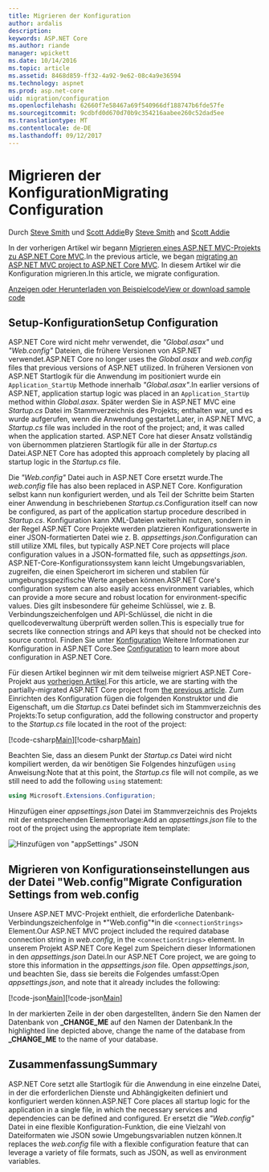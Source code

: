 ```yaml
---
title: Migrieren der Konfiguration
author: ardalis
description: 
keywords: ASP.NET Core
ms.author: riande
manager: wpickett
ms.date: 10/14/2016
ms.topic: article
ms.assetid: 8468d859-ff32-4a92-9e62-08c4a9e36594
ms.technology: aspnet
ms.prod: asp.net-core
uid: migration/configuration
ms.openlocfilehash: 62660f7e58467a69f540966df188747b6fde57fe
ms.sourcegitcommit: 9cdbfd0d670d70b9c354216aabee260c52dad5ee
ms.translationtype: MT
ms.contentlocale: de-DE
ms.lasthandoff: 09/12/2017
---
```

# <a name="migrating-configuration"></a><span data-ttu-id="b5b4e-103">Migrieren der Konfiguration</span><span class="sxs-lookup"><span data-stu-id="b5b4e-103">Migrating Configuration</span></span>

<span data-ttu-id="b5b4e-104">Durch [Steve Smith](https://ardalis.com/) und [Scott Addie](https://scottaddie.com)</span><span class="sxs-lookup"><span data-stu-id="b5b4e-104">By [Steve Smith](https://ardalis.com/) and [Scott Addie](https://scottaddie.com)</span></span>

<span data-ttu-id="b5b4e-105">In der vorherigen Artikel wir begann [Migrieren eines ASP.NET MVC-Projekts zu ASP.NET Core MVC](mvc.md).</span><span class="sxs-lookup"><span data-stu-id="b5b4e-105">In the previous article, we began [migrating an ASP.NET MVC project to ASP.NET Core MVC](mvc.md).</span></span> <span data-ttu-id="b5b4e-106">In diesem Artikel wir die Konfiguration migrieren.</span><span class="sxs-lookup"><span data-stu-id="b5b4e-106">In this article, we migrate configuration.</span></span>

[<span data-ttu-id="b5b4e-107">Anzeigen oder Herunterladen von Beispielcode</span><span class="sxs-lookup"><span data-stu-id="b5b4e-107">View or download sample code</span></span>](https://github.com/aspnet/Docs/tree/master/aspnetcore/migration/configuration/samples)

## <a name="setup-configuration"></a><span data-ttu-id="b5b4e-108">Setup-Konfiguration</span><span class="sxs-lookup"><span data-stu-id="b5b4e-108">Setup Configuration</span></span>

<span data-ttu-id="b5b4e-109">ASP.NET Core wird nicht mehr verwendet, die *"Global.asax"* und *"Web.config"* Dateien, die frühere Versionen von ASP.NET verwendet.</span><span class="sxs-lookup"><span data-stu-id="b5b4e-109">ASP.NET Core no longer uses the *Global.asax* and *web.config* files that previous versions of ASP.NET utilized.</span></span> <span data-ttu-id="b5b4e-110">In früheren Versionen von ASP.NET Startlogik für die Anwendung im positioniert wurde ein `Application_StartUp` Methode innerhalb *"Global.asax"*.</span><span class="sxs-lookup"><span data-stu-id="b5b4e-110">In earlier versions of ASP.NET, application startup logic was placed in an `Application_StartUp` method within *Global.asax*.</span></span> <span data-ttu-id="b5b4e-111">Später werden Sie in ASP.NET MVC eine *Startup.cs* Datei im Stammverzeichnis des Projekts; enthalten war, und es wurde aufgerufen, wenn die Anwendung gestartet.</span><span class="sxs-lookup"><span data-stu-id="b5b4e-111">Later, in ASP.NET MVC, a *Startup.cs* file was included in the root of the project; and, it was called when the application started.</span></span> <span data-ttu-id="b5b4e-112">ASP.NET Core hat dieser Ansatz vollständig von übernommen platzieren Startlogik für alle in der *Startup.cs* Datei.</span><span class="sxs-lookup"><span data-stu-id="b5b4e-112">ASP.NET Core has adopted this approach completely by placing all startup logic in the *Startup.cs* file.</span></span>

<span data-ttu-id="b5b4e-113">Die *"Web.config"* Datei auch in ASP.NET Core ersetzt wurde.</span><span class="sxs-lookup"><span data-stu-id="b5b4e-113">The *web.config* file has also been replaced in ASP.NET Core.</span></span> <span data-ttu-id="b5b4e-114">Konfiguration selbst kann nun konfiguriert werden, und als Teil der Schritte beim Starten einer Anwendung in beschriebenen *Startup.cs*.</span><span class="sxs-lookup"><span data-stu-id="b5b4e-114">Configuration itself can now be configured, as part of the application startup procedure described in *Startup.cs*.</span></span> <span data-ttu-id="b5b4e-115">Konfiguration kann XML-Dateien weiterhin nutzen, sondern in der Regel ASP.NET Core Projekte werden platzieren Konfigurationswerte in einer JSON-formatierten Datei wie z. B. *appsettings.json*.</span><span class="sxs-lookup"><span data-stu-id="b5b4e-115">Configuration can still utilize XML files, but typically ASP.NET Core projects will place configuration values in a JSON-formatted file, such as *appsettings.json*.</span></span> <span data-ttu-id="b5b4e-116">ASP.NET-Core-Konfigurationssystem kann leicht Umgebungsvariablen, zugreifen, die einen Speicherort im sicheren und stabilen für umgebungsspezifische Werte angeben können.</span><span class="sxs-lookup"><span data-stu-id="b5b4e-116">ASP.NET Core's configuration system can also easily access environment variables, which can provide a more secure and robust location for environment-specific values.</span></span> <span data-ttu-id="b5b4e-117">Dies gilt insbesondere für geheime Schlüssel, wie z. B. Verbindungszeichenfolgen und API-Schlüssel, die nicht in die quellcodeverwaltung überprüft werden sollen.</span><span class="sxs-lookup"><span data-stu-id="b5b4e-117">This is especially true for secrets like connection strings and API keys that should not be checked into source control.</span></span> <span data-ttu-id="b5b4e-118">Finden Sie unter [Konfiguration](../fundamentals/configuration.md) Weitere Informationen zur Konfiguration in ASP.NET Core.</span><span class="sxs-lookup"><span data-stu-id="b5b4e-118">See [Configuration](../fundamentals/configuration.md) to learn more about configuration in ASP.NET Core.</span></span>

<span data-ttu-id="b5b4e-119">Für diesen Artikel beginnen wir mit dem teilweise migriert ASP.NET Core-Projekt aus [vorherigen Artikel](mvc.md).</span><span class="sxs-lookup"><span data-stu-id="b5b4e-119">For this article, we are starting with the partially-migrated ASP.NET Core project from [the previous article](mvc.md).</span></span> <span data-ttu-id="b5b4e-120">Zum Einrichten des Konfiguration fügen die folgenden Konstruktor und die Eigenschaft, um die *Startup.cs* Datei befindet sich im Stammverzeichnis des Projekts:</span><span class="sxs-lookup"><span data-stu-id="b5b4e-120">To setup configuration, add the following constructor and property to the *Startup.cs* file located in the root of the project:</span></span>

<span data-ttu-id="b5b4e-121">[!code-csharp[Main](configuration/samples/WebApp1/src/WebApp1/Startup.cs?range=11-21)]</span><span class="sxs-lookup"><span data-stu-id="b5b4e-121">[!code-csharp[Main](configuration/samples/WebApp1/src/WebApp1/Startup.cs?range=11-21)]</span></span>

<span data-ttu-id="b5b4e-122">Beachten Sie, dass an diesem Punkt der *Startup.cs* Datei wird nicht kompiliert werden, da wir benötigen Sie Folgendes hinzufügen `using` Anweisung:</span><span class="sxs-lookup"><span data-stu-id="b5b4e-122">Note that at this point, the *Startup.cs* file will not compile, as we still need to add the following `using` statement:</span></span>

```csharp
using Microsoft.Extensions.Configuration;
```

<span data-ttu-id="b5b4e-123">Hinzufügen einer *appsettings.json* Datei im Stammverzeichnis des Projekts mit der entsprechenden Elementvorlage:</span><span class="sxs-lookup"><span data-stu-id="b5b4e-123">Add an *appsettings.json* file to the root of the project using the appropriate item template:</span></span>

![Hinzufügen von "appSettings" JSON](configuration/_static/add-appsettings-json.png)

## <a name="migrate-configuration-settings-from-webconfig"></a><span data-ttu-id="b5b4e-125">Migrieren von Konfigurationseinstellungen aus der Datei "Web.config"</span><span class="sxs-lookup"><span data-stu-id="b5b4e-125">Migrate Configuration Settings from web.config</span></span>

<span data-ttu-id="b5b4e-126">Unsere ASP.NET MVC-Projekt enthielt, die erforderliche Datenbank-Verbindungszeichenfolge in *"Web.config"*in die `<connectionStrings>` Element.</span><span class="sxs-lookup"><span data-stu-id="b5b4e-126">Our ASP.NET MVC project included the required database connection string in *web.config*, in the `<connectionStrings>` element.</span></span> <span data-ttu-id="b5b4e-127">In unserem Projekt ASP.NET Core Kegel zum Speichern dieser Informationen in den *appsettings.json* Datei.</span><span class="sxs-lookup"><span data-stu-id="b5b4e-127">In our ASP.NET Core project, we are going to store this information in the *appsettings.json* file.</span></span> <span data-ttu-id="b5b4e-128">Open *appsettings.json*, und beachten Sie, dass sie bereits die Folgendes umfasst:</span><span class="sxs-lookup"><span data-stu-id="b5b4e-128">Open *appsettings.json*, and note that it already includes the following:</span></span>

<span data-ttu-id="b5b4e-129">[!code-json[Main](../migration/configuration/samples/WebApp1/src/WebApp1/appsettings.json?highlight=4)]</span><span class="sxs-lookup"><span data-stu-id="b5b4e-129">[!code-json[Main](../migration/configuration/samples/WebApp1/src/WebApp1/appsettings.json?highlight=4)]</span></span>


<span data-ttu-id="b5b4e-130">In der markierten Zeile in der oben dargestellten, ändern Sie den Namen der Datenbank von **_CHANGE_ME** auf den Namen der Datenbank.</span><span class="sxs-lookup"><span data-stu-id="b5b4e-130">In the highlighted line depicted above, change the name of the database from **_CHANGE_ME** to the name of your database.</span></span>

## <a name="summary"></a><span data-ttu-id="b5b4e-131">Zusammenfassung</span><span class="sxs-lookup"><span data-stu-id="b5b4e-131">Summary</span></span>

<span data-ttu-id="b5b4e-132">ASP.NET Core setzt alle Startlogik für die Anwendung in eine einzelne Datei, in der die erforderlichen Dienste und Abhängigkeiten definiert und konfiguriert werden können.</span><span class="sxs-lookup"><span data-stu-id="b5b4e-132">ASP.NET Core places all startup logic for the application in a single file, in which the necessary services and dependencies can be defined and configured.</span></span> <span data-ttu-id="b5b4e-133">Er ersetzt die *"Web.config"* Datei in eine flexible Konfiguration-Funktion, die eine Vielzahl von Dateiformaten wie JSON sowie Umgebungsvariablen nutzen können.</span><span class="sxs-lookup"><span data-stu-id="b5b4e-133">It replaces the *web.config* file with a flexible configuration feature that can leverage a variety of file formats, such as JSON, as well as environment variables.</span></span>
